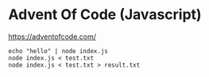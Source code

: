 # Advent Of Code (Javascript)

https://adventofcode.com/

```
echo "hello" | node index.js
node index.js < test.txt
node index.js < test.txt > result.txt
```
